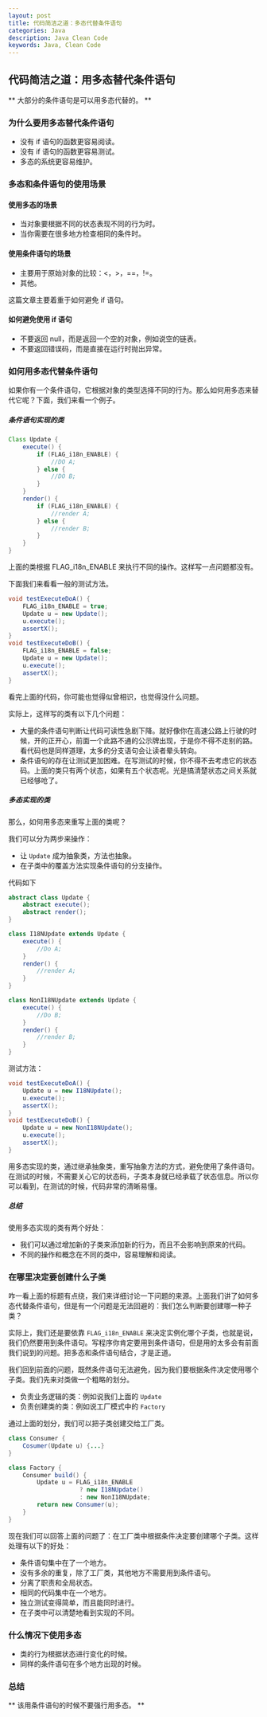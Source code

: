 ```yaml
---
layout: post
title: 代码简洁之道：多态代替条件语句
categories: Java
description: Java Clean Code
keywords: Java, Clean Code
---
```


## 代码简洁之道：用多态替代条件语句

** 大部分的条件语句是可以用多态代替的。 **


### 为什么要用多态替代条件语句

* 没有 if 语句的函数更容易阅读。
* 没有 if 语句的函数更容易测试。
* 多态的系统更容易维护。

### 多态和条件语句的使用场景

#### 使用多态的场景

* 当对象要根据不同的状态表现不同的行为时。
* 当你需要在很多地方检查相同的条件时。

#### 使用条件语句的场景

* 主要用于原始对象的比较：<，>，==，!=。
* 其他。

这篇文章主要着重于如何避免 if 语句。

#### 如何避免使用 if 语句

* 不要返回 null，而是返回一个空的对象，例如说空的链表。
* 不要返回错误码，而是直接在运行时抛出异常。

### 如何用多态代替条件语句

如果你有一个条件语句，它根据对象的类型选择不同的行为。那么如何用多态来替代它呢？下面，我们来看一个例子。

##### 条件语句实现的类

```java
Class Update {
    execute() {
        if (FLAG_i18n_ENABLE) {
            //DO A;
        } else {
            //DO B;
        }
    }
    render() {
        if (FLAG_i18n_ENABLE) {
            //render A;
        } else {
            //render B;
        }
    }
}
```

上面的类根据 FLAG_i18n_ENABLE 来执行不同的操作。这样写一点问题都没有。

下面我们来看看一般的测试方法。

```java
void testExecuteDoA() {
    FLAG_i18n_ENABLE = true;
    Update u = new Update();
    u.execute();
    assertX();
}
void testExecuteDoB() {
    FLAG_i18n_ENABLE = false;
    Update u = new Update();
    u.execute();
    assertX();
}
```

看完上面的代码，你可能也觉得似曾相识，也觉得没什么问题。

实际上，这样写的类有以下几个问题：

* 大量的条件语句判断让代码可读性急剧下降。就好像你在高速公路上行驶的时候，开的正开心，前面一个此路不通的公示牌出现，于是你不得不走别的路。看代码也是同样道理，太多的分支语句会让读者晕头转向。
* 条件语句的存在让测试更加困难。在写测试的时候，你不得不去考虑它的状态码。上面的类只有两个状态，如果有五个状态呢。光是搞清楚状态之间关系就已经够呛了。

##### 多态实现的类

那么，如何用多态来重写上面的类呢？

我们可以分为两步来操作：

* 让 `Update` 成为抽象类，方法也抽象。
* 在子类中的覆盖方法实现条件语句的分支操作。

代码如下

```java
abstract class Update {
    abstract execute();
    abstract render();
}

class I18NUpdate extends Update {
    execute() {
        //Do A;
    }
    render() {
        //render A;
    }
}

class NonI18NUpdate extends Update {
    execute() {
        //Do B;
    }
    render() {
        //render B;
    }
}
```

测试方法：

```java
void testExecuteDoA() {
    Update u = new I18NUpdate();
    u.execute();
    assertX();
}
void testExecuteDoB() {
    Update u = new NonI18NUpdate();
    u.execute();
    assertX();
}
```

用多态实现的类，通过继承抽象类，重写抽象方法的方式，避免使用了条件语句。在测试的时候，不需要关心它的状态码，子类本身就已经承载了状态信息。所以你可以看到，在测试的时候，代码非常的清晰易懂。

##### 总结

使用多态实现的类有两个好处：

* 我们可以通过增加新的子类来添加新的行为，而且不会影响到原来的代码。
* 不同的操作和概念在不同的类中，容易理解和阅读。

### 在哪里决定要创建什么子类

咋一看上面的标题有点绕，我们来详细讨论一下问题的来源。上面我们讲了如何多态代替条件语句，但是有一个问题是无法回避的：我们怎么判断要创建哪一种子类？

实际上，我们还是要依靠 `FLAG_i18n_ENABLE` 来决定实例化哪个子类，也就是说，我们仍然要用到条件语句。写程序你肯定要用到条件语句，但是用的太多会有前面我们说到的问题。把多态和条件语句结合，才是正道。

我们回到前面的问题，既然条件语句无法避免，因为我们要根据条件决定使用哪个子类。我们先来对类做一个粗略的划分。

* 负责业务逻辑的类：例如说我们上面的 `Update`
* 负责创建类的类：例如说工厂模式中的 `Factory`

通过上面的划分，我们可以把子类创建交给工厂类。

```java
class Consumer {
    Cosumer(Update u) {...}
}

class Factory {
    Consumer build() {
        Update u = FLAG_i18n_ENABLE
                    ? new I18NUpdate()
                    : new NonI18NUpdate;
        return new Consumer(u);
    }
}
```

现在我们可以回答上面的问题了：在工厂类中根据条件决定要创建哪个子类。这样处理有以下的好处：

* 条件语句集中在了一个地方。
* 没有多余的重复，除了工厂类，其他地方不需要用到条件语句。
* 分离了职责和全局状态。
* 相同的代码集中在一个地方。
* 独立测试变得简单，而且能同时进行。
* 在子类中可以清楚地看到实现的不同。

### 什么情况下使用多态

* 类的行为根据状态进行变化的时候。
* 同样的条件语句在多个地方出现的时候。

### 总结

** 该用条件语句的时候不要强行用多态。 **
